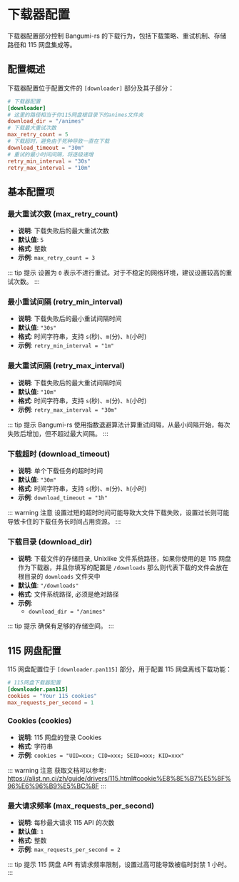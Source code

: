 # 下载器配置

下载器配置部分控制 Bangumi-rs 的下载行为，包括下载策略、重试机制、存储路径和 115 网盘集成等。

## 配置概述

下载器配置位于配置文件的 `[downloader]` 部分及其子部分：

```toml
# 下载器配置
[downloader]
# 这里的路径相当于你115网盘根目录下的animes文件夹
download_dir = "/animes"
# 下载最大重试次数
max_retry_count = 5
# 下载超时，避免由于死种导致一直在下载
download_timeout = "30m"
# 重试的最小时间间隔，将逐级递增
retry_min_interval = "30s"
retry_max_interval = "10m"

```

## 基本配置项

### 最大重试次数 (max_retry_count)

- **说明**: 下载失败后的最大重试次数
- **默认值**: `5`
- **格式**: 整数
- **示例**: `max_retry_count = 3`

::: tip 提示
设置为 `0` 表示不进行重试。对于不稳定的网络环境，建议设置较高的重试次数。
:::

### 最小重试间隔 (retry_min_interval)

- **说明**: 下载失败后的最小重试间隔时间
- **默认值**: `"30s"`
- **格式**: 时间字符串，支持 `s`(秒)、`m`(分)、`h`(小时)
- **示例**: `retry_min_interval = "1m"`

### 最大重试间隔 (retry_max_interval)

- **说明**: 下载失败后的最大重试间隔时间
- **默认值**: `"10m"`
- **格式**: 时间字符串，支持 `s`(秒)、`m`(分)、`h`(小时)
- **示例**: `retry_max_interval = "30m"`

::: tip 提示
Bangumi-rs 使用指数退避算法计算重试间隔，从最小间隔开始，每次失败后增加，但不超过最大间隔。
:::

### 下载超时 (download_timeout)

- **说明**: 单个下载任务的超时时间
- **默认值**: `"30m"`
- **格式**: 时间字符串，支持 `s`(秒)、`m`(分)、`h`(小时)
- **示例**: `download_timeout = "1h"`

::: warning 注意
设置过短的超时时间可能导致大文件下载失败，设置过长则可能导致卡住的下载任务长时间占用资源。
:::

### 下载目录 (download_dir)

- **说明**: 下载文件的存储目录, Unixlike 文件系统路径，如果你使用的是 115 网盘作为下载器，并且你填写的配置是 `/downloads` 那么则代表下载的文件会放在根目录的 `downloads` 文件夹中
- **默认值**: `"/downloads"`
- **格式**: 文件系统路径, 必须是绝对路径
- **示例**:
  - `download_dir = "/animes"`

::: tip 提示
确保有足够的存储空间。
:::

## 115 网盘配置

115 网盘配置位于 `[downloader.pan115]` 部分，用于配置 115 网盘离线下载功能：

```toml
# 115网盘下载器配置
[downloader.pan115]
cookies = "Your 115 cookies"
max_requests_per_second = 1
```

### Cookies (cookies)

- **说明**: 115 网盘的登录 Cookies
- **格式**: 字符串
- **示例**: `cookies = "UID=xxx; CID=xxx; SEID=xxx; KID=xxx"`

::: warning 注意
获取文档可以参考: https://alist.nn.ci/zh/guide/drivers/115.html#cookie%E8%8E%B7%E5%8F%96%E6%96%B9%E5%BC%8F
:::

### 最大请求频率 (max_requests_per_second)

- **说明**: 每秒最大请求 115 API 的次数
- **默认值**: `1`
- **格式**: 整数
- **示例**: `max_requests_per_second = 2`

::: tip 提示
115 网盘 API 有请求频率限制，设置过高可能导致被临时封禁 1 小时。
:::

